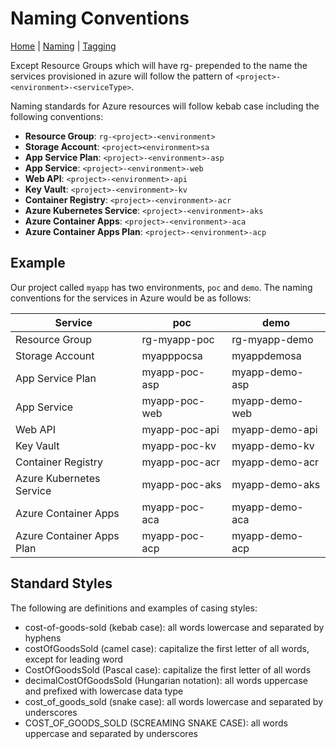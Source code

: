 # Naming Conventions

[Home](wgc.md) | [Naming](wgc-taming.md) | [Tagging](wgc-tagging.md) 

Except Resource Groups which will have rg- prepended to the name the services provisioned in azure will follow the pattern of `<project>-<environment>-<serviceType>`.

Naming standards for Azure resources will follow kebab case including the following conventions:

- **Resource Group**: `rg-<project>-<environment>`
- **Storage Account**: `<project><environment>sa`
- **App Service Plan**: `<project>-<environment>-asp`
- **App Service**: `<project>-<environment>-web`
- **Web API**: `<project>-<environment>-api`
- **Key Vault**: `<project>-<environment>-kv`
- **Container Registry**: `<project>-<environment>-acr`
- **Azure Kubernetes Service**: `<project>-<environment>-aks`
- **Azure Container Apps**: `<project>-<environment>-aca`
- **Azure Container Apps Plan**: `<project>-<environment>-acp`

## Example

Our project called `myapp` has two environments, `poc` and `demo`. The naming conventions for the services in Azure would be as follows:

| Service | poc | demo |
|---------|-----|------|
| Resource Group | rg-myapp-poc | rg-myapp-demo |
| Storage Account | myapppocsa | myappdemosa |
| App Service Plan | myapp-poc-asp | myapp-demo-asp |
| App Service | myapp-poc-web | myapp-demo-web |
| Web API | myapp-poc-api | myapp-demo-api |
| Key Vault | myapp-poc-kv | myapp-demo-kv |
| Container Registry | myapp-poc-acr | myapp-demo-acr |
| Azure Kubernetes Service | myapp-poc-aks | myapp-demo-aks |
| Azure Container Apps | myapp-poc-aca | myapp-demo-aca |
| Azure Container Apps Plan | myapp-poc-acp | myapp-demo-acp |


## Standard Styles

The following are definitions and examples of casing styles:

- cost-of-goods-sold (kebab case): all words lowercase and separated by hyphens
- costOfGoodsSold (camel case): capitalize the first letter of all words, except for leading word
- CostOfGoodsSold (Pascal case): capitalize the first letter of all words
- decimalCostOfGoodsSold (Hungarian notation): all words uppercase and prefixed with lowercase data type
- cost_of_goods_sold (snake case): all words lowercase and separated by underscores
- COST_OF_GOODS_SOLD (SCREAMING SNAKE CASE): all words uppercase and separated by underscores
